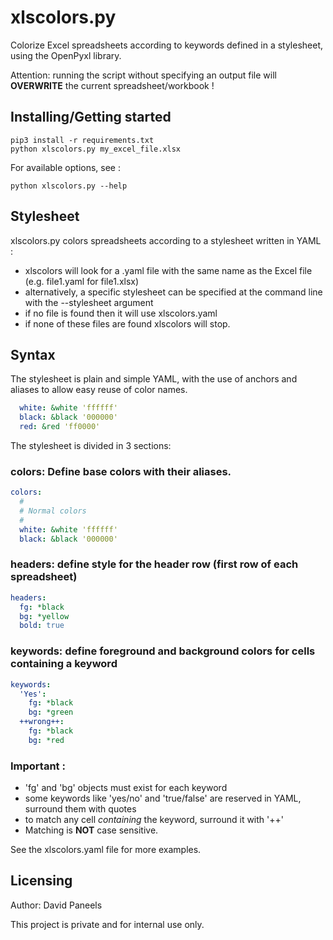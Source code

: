 # xlscolors.py

Colorize Excel spreadsheets according to keywords defined in a stylesheet, using the OpenPyxl library.

Attention: running the script without specifying an output file will **OVERWRITE** the current spreadsheet/workbook ! 


## Installing/Getting started

```shell
pip3 install -r requirements.txt
python xlscolors.py my_excel_file.xlsx
```


For available options, see :
```shell
python xlscolors.py --help
```


## Stylesheet
xlscolors.py colors spreadsheets according to a stylesheet written in YAML :

- xlscolors will look for a .yaml file with the same name as the Excel file (e.g. file1.yaml for file1.xlsx)
- alternatively, a specific stylesheet can be specified at the command line with the --stylesheet argument
- if no file is found then it will use xlscolors.yaml
- if none of these files are found xlscolors will stop.



## Syntax

The stylesheet is plain and simple YAML, with the use of anchors and aliases to allow easy reuse of color names.

```YAML
  white: &white 'ffffff'
  black: &black '000000'
  red: &red 'ff0000' 
```

The stylesheet is divided in 3 sections:

### colors: Define base colors with their aliases.
```YAML
colors:
  #
  # Normal colors
  #
  white: &white 'ffffff'
  black: &black '000000'
```


### headers: define style for the header row (first row of each spreadsheet)
```YAML
headers:
  fg: *black
  bg: *yellow
  bold: true
```

### keywords:  define foreground and background colors for cells containing a keyword
```YAML
keywords:
  'Yes':
    fg: *black
    bg: *green
  ++wrong++:
    fg: *black
    bg: *red
```

### Important :
- 'fg' and 'bg' objects must exist for each keyword
- some keywords like 'yes/no' and 'true/false' are reserved in YAML, surround them with quotes
- to match any cell _containing_ the keyword, surround it with '++'
- Matching is **NOT** case sensitive.

See the xlscolors.yaml file for more examples.


## Licensing

Author: David Paneels

This project is private and for internal use only. 
